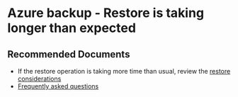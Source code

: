 <properties
	pageTitle="Azure backup - Restore is taking longer than expected"
	description="Azure backup - Restore is taking longer than expected"
	service="microsoft.compute"
	resource="virtualmachines"
	authors="srinathv"
	ms.author="srinathv"
	displayOrder="17"
	selfHelpType="resource"
	supportTopicIds="32637327"
	resourceTags="windows"
	productPesIds="15571,15797,16470,16454,14749"
	cloudEnvironments="MoonCake"
	articleId="4de262a6-b00d-4680-851e-aa9cb212f662"
/>

# Azure backup - Restore is taking longer than expected 

## **Recommended Documents**

- If the restore operation is taking more time than usual, review the [restore considerations](https://docs.azure.cn/backup/backup-azure-vms-introduction#restore-considerations)
- [Frequently asked questions](https://docs.azure.cn/backup/backup-azure-vm-backup-faq)
